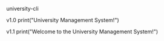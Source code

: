 university-cli

v1.0
print("University Management System!")

v1.1
print("Welcome to the University Management System!")
